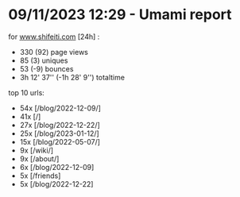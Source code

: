 # 09/11/2023 12:29 - Umami report
for www.shifeiti.com [24h] :

 - 330 (92) page views
 - 85 (3) uniques
 - 53 (-9) bounces
 - 3h 12' 37'' (-1h 28' 9'') totaltime


top 10 urls:
 - 54x [/blog/2022-12-09/]
 - 41x [/]
 - 27x [/blog/2022-12-22/]
 - 25x [/blog/2023-01-12/]
 - 15x [/blog/2022-05-07/]
 - 9x [/wiki/]
 - 9x [/about/]
 - 6x [/blog/2022-12-09]
 - 5x [/friends]
 - 5x [/blog/2022-12-22]


